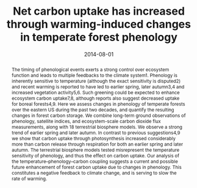 ---
title: "Net carbon uptake has increased through warming-induced changes in temperate forest phenology"
subtitle:
# Authors
# If you created a profile for a user (e.g. the default `admin` user), write the username (folder name) here 
# and it will be replaced with their full name and linked to their profile.
authors:
- Trevor F. Keenan
- admin
- Mark A. Friedl
- Michael Toomey
- Gil Bohrer
- David Y. Hollinger
- J. William Munger
- John O’Keefe
- Hans Peter Schmid
- Ian Sue Wing
- Bai Yang
- Andrew D. Richardson

# Author notes (optional)
# author_notes:
# - "Equal contribution"
# - "Equal contribution"

date: "2014-08-01"
doi: "https://doi.org/10.1016/j.rse.2021.112484"

# Schedule page publish date (NOT publication's date).
publishDate: "2021-08-01"

# indicate if this paper is related to SEAL
categories: "non-lab-related"

# Publication type.
# Legend: 0 = Uncategorized; 1 = Conference paper; 2 = Journal article;
# 3 = Preprint / Working Paper; 4 = Report; 5 = Book; 6 = Book section;
# 7 = Thesis; 8 = Patent
publication_types: ["2"]

# Publication name and optional abbreviated publication name.
publication: Nature Climate Change
publication_short: NCC

abstract: The timing of phenological events exerts a strong control over ecosystem function and leads to multiple feedbacks to the climate system1. Phenology is inherently sensitive to temperature (although the exact sensitivity is disputed2) and recent warming is reported to have led to earlier spring, later autumn3,4 and increased vegetation activity5,6. Such greening could be expected to enhance ecosystem carbon uptake7,8, although reports also suggest decreased uptake for boreal forests4,9. Here we assess changes in phenology of temperate forests over the eastern US during the past two decades, and quantify the resulting changes in forest carbon storage. We combine long-term ground observations of phenology, satellite indices, and ecosystem-scale carbon dioxide flux measurements, along with 18 terrestrial biosphere models. We observe a strong trend of earlier spring and later autumn. In contrast to previous suggestions4,9 we show that carbon uptake through photosynthesis increased considerably more than carbon release through respiration for both an earlier spring and later autumn. The terrestrial biosphere models tested misrepresent the temperature sensitivity of phenology, and thus the effect on carbon uptake. Our analysis of the temperature–phenology–carbon coupling suggests a current and possible future enhancement of forest carbon uptake due to changes in phenology. This constitutes a negative feedback to climate change, and is serving to slow the rate of warming.

# Summary. An optional shortened abstract.
summary: ''

pub_tags: [LSP, Productivity, Time-series, Phenology]


# Display this page in the Featured widget?
featured: true

# Custom links (uncomment lines below)
# links:
# - name: Custom Link
#   url: http://example.org

url_pdf: 'https://www.nature.com/articles/nclimate2253.pdf?origin=ppub'
url_code: ''
url_dataset: ''
url_poster: ''
url_project: ''
url_slides: ''
url_source: ''
url_video: ''

# Featured image
# To use, add an image named `featured.jpg/png` to your page's folder. 
# Placement options: 1 = Full column width, 2 = Out-set, 3 = Screen-width
# Focal points: Smart, Center, TopLeft, Top, TopRight, Left, Right, BottomLeft, Bottom, BottomRight.
# Set `preview_only` to `true` to just use the image for thumbnails.
image:
  caption: ''
  focal_point: "Smart"
  Placement: 1
  preview_only: false

# Associated Projects (optional).
#   Associate this publication with one or more of your projects.
#   Simply enter your project's folder or file name without extension.
#   E.g. `internal-project` references `content/project/internal-project/index.md`.
#   Otherwise, set `projects: []`.
projects:

---
